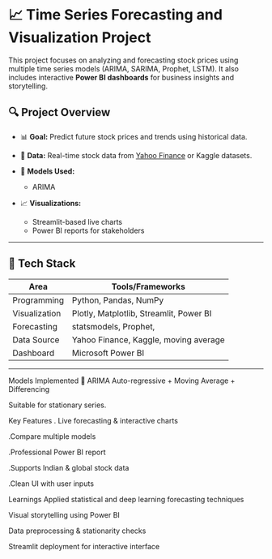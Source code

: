 # 📈 Time Series Forecasting and Visualization Project

This project focuses on analyzing and forecasting stock prices using multiple time series models (ARIMA, SARIMA, Prophet, LSTM). It also includes interactive **Power BI dashboards** for business insights and storytelling.

## 🔍 Project Overview

- 📊 **Goal:** Predict future stock prices and trends using historical data.
- 📅 **Data:** Real-time stock data from [Yahoo Finance](https://finance.yahoo.com/) or Kaggle datasets.
- 🧠 **Models Used:**  
  - ARIMA

- 📈 **Visualizations:**  
  - Streamlit-based live charts  
  - Power BI reports for stakeholders

---

## 🧰 Tech Stack

| Area              | Tools/Frameworks                         |
|-------------------|-------------------------------------------|
| Programming       | Python, Pandas, NumPy                    |
| Visualization     | Plotly, Matplotlib, Streamlit, Power BI  |
| Forecasting       | statsmodels, Prophet,        |
| Data Source       | Yahoo Finance, Kaggle, moving average                  |
| Dashboard         | Microsoft Power BI                       |

---

 Models Implemented
🔹 ARIMA
Auto-regressive + Moving Average + Differencing

Suitable for stationary series.


 Key Features
. Live forecasting & interactive charts

 .Compare multiple models

 .Professional Power BI report

 .Supports Indian & global stock data

 .Clean UI with user inputs

 Learnings
Applied statistical and deep learning forecasting techniques

Visual storytelling using Power BI

Data preprocessing & stationarity checks

Streamlit deployment for interactive interface

 


